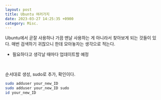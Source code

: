 ```yaml
---
layout: post
title: Ubuntu 여러가지
date: 2023-03-27 14:25:35 +0900
category: Misc.
---
```


Ubuntu에서 곧잘 사용하나 가끔 맨날 사용하는 게 아니라서 찾아보게 되는 것들이 있다. 매번 검색하기 귀찮으니 한데 모아놓자는 생각으로 적는다.

- 필요하다고 생각날 때마다 업데이트할 예정

<br />

순서대로 생성, sudo로 추가, 확인이다.

```sh
sudo adduser your_new_ID
sudo adduser your_new_ID sudo
id your_new_ID
```